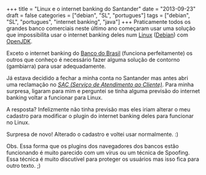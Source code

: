+++
title = "Linux e o internet banking do Santander"
date = "2013-09-23"
draft = false
categories = ["debian", "SL", "portugues"]
tags = ["debian", "SL", "portugues", "internet banking", "java"]
+++
Praticamente todos os grandes banco comerciais neste último ano
começaram usar uma solução que impossibilita usar o internet banking
deles num [Linux](https://www.kernel.org/)
([Debian](https://www.debian.org)) com
[OpenJDK](https://openjdk.java.net/).

Exceto o internet banking do [Banco do Brasil](https://www.bb.com.br)
(funciona perfeitamente) os outros que conheço é necessário fazer alguma
solução de contorno (gambiarra) para usar adequadamente.

Já estava decidido a fechar a minha conta no Santander mas antes abri
uma reclamação no [*SAC (Serviço de Atendimento ao
Cliente)*](https://www.santander.com.br). Para minha surpresa, ligaram
para mim e perguntei se tinha alguma previsão do internet banking voltar
a funcionar para Linux.

A resposta? Infelizmente não tinha previsão mas eles iriam alterar o meu
cadastro para modificar o plugin do internet banking deles para
funcionar no Linux.

Surpresa de novo! Alterado o cadastro e voltei usar normalmente. :)

Obs. Essa forma que os plugins dos navegadores dos bancos estão
funcionando é muito parecido com um vírus ou um técnica de Spoofing.
Essa técnica é muito discutível para proteger os usuários mas isso fica
para outro texto. ;)
